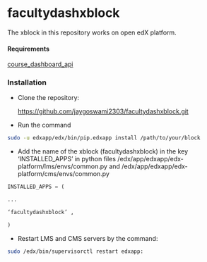 # facultydashxblock

The xblock in this repository works on open edX platform.

#### Requirements
[course_dashboard_api](https://github.com/jaygoswami2303/course_dashboard_api.git)

### Installation

* Clone the repository:

  https://github.com/jaygoswami2303/facultydashxblock.git
  
* Run the command 
```bash
sudo -u edxapp/edx/bin/pip.edxapp install /path/to/your/block
```

* Add the name of the xblock (facultydashxblock) in the key ‘INSTALLED_APPS’ in python files /edx/app/edxapp/edx-platform/lms/envs/common.py and /edx/app/edxapp/edx-platform/cms/envs/common.py

```python
INSTALLED_APPS = (

...

‘facultydashxblock’ ,

)
```

* Restart LMS and CMS servers by the command:
```bash
sudo /edx/bin/supervisorctl restart edxapp:
```

